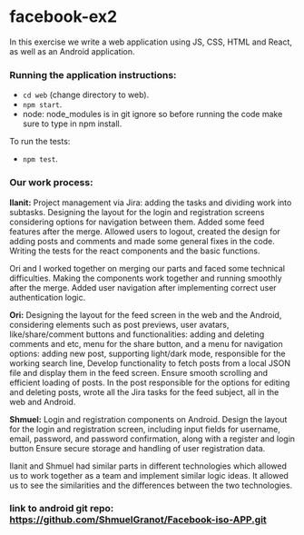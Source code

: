 # facebook-ex2

In this exercise we write a web application using JS, CSS, HTML and React, as well as an Android application.

### Running the application instructions:
- `cd web` (change directory to web).
- `npm start`.
- node: node_modules is in git ignore so before running the code make sure to type in npm install.

To run the tests:
- `npm test`.

### Our work process: 

**Ilanit:** Project management via Jira: adding the tasks and dividing work into subtasks. Designing the layout for the login and registration screens considering options for navigation between them. Added some feed features after the merge. Allowed users to logout, created the design for adding posts and comments and made some general fixes in the code. Writing the tests for the react components and the basic functions.

Ori and I worked together on merging our parts and faced some technical difficulties. Making the components work together and running smoothly after the merge. Added user navigation after implementing correct user authentication logic.

**Ori:** Designing the layout for the feed screen in the web and the Android, considering elements such as post previews, user avatars, like/share/comment buttons and functionalities: adding and deleting comments and etc, menu for the share button, and a menu for navigation options: adding new post, supporting light/dark mode, responsible for the working search line, Develop functionality to fetch posts from a local JSON file and display them in the feed screen. Ensure smooth scrolling and efficient loading of posts. In the post responsible for the options for editing and deleting posts, wrote all the Jira tasks for the feed subject, all in the web and Android.

**Shmuel:** Login and registration components on Android. Design the layout for the login and  registration screen, including input fields for username, email, password, and password confirmation, along with a register and login button Ensure secure storage and handling of user registration data. 

Ilanit and Shmuel had similar parts in different technologies which allowed us to work together as a team and implement similar logic ideas. It allowed us to see the similarities and the differences between the two technologies. 


### link to android git repo: https://github.com/ShmuelGranot/Facebook-iso-APP.git
